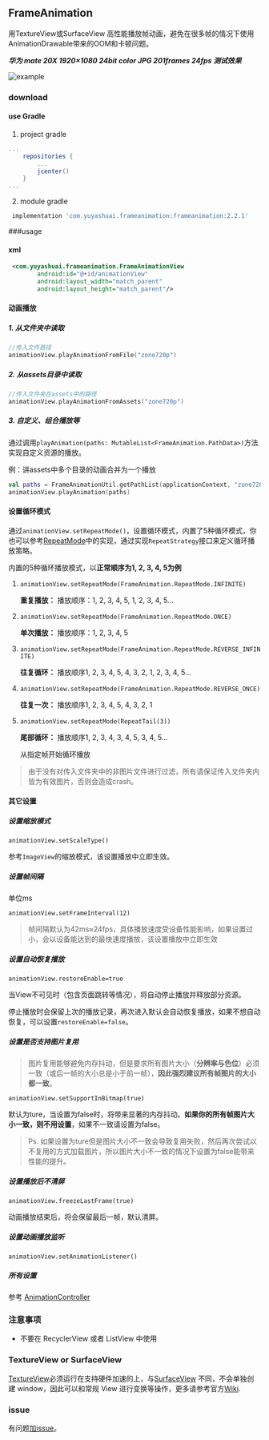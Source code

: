 ## FrameAnimation

用TextureView或SurfaceView 高性能播放帧动画，避免在很多帧的情况下使用AnimationDrawable带来的OOM和卡顿问题。

***华为 mate 20X 1920×1080 24bit color JPG 201frames 24fps 测试效果***

![example](https://github.com/yuyashuai/PictureBed/blob/master/SVID_20190509_163330_1.gif?raw=true)

### download

#### use Gradle

1. project gradle

```groovy
...
    repositories {
        ...
        jcenter()
    }
...
```

2. module gradle

```groovy
 implementation 'com.yuyashuai.frameanimation:frameanimation:2.2.1'
```

###usage

#### xml

```xml
 <com.yuyashuai.frameanimation.FrameAnimationView
        android:id="@+id/animationView"
        android:layout_width="match_parent"
        android:layout_height="match_parent"/>
```

#### 动画播放

##### 1. 从文件夹中读取

```kotlin
//传入文件路径
animationView.playAnimationFromFile("zone720p")
```

##### 2. 从assets目录中读取

```kotlin
//传入文件夹在assets中的路径
animationView.playAnimationFromAssets("zone720p")
```

##### 3. 自定义、组合播放等

通过调用`playAnimation(paths: MutableList<FrameAnimation.PathData>)`方法实现自定义资源的播放。

例：讲assets中多个目录的动画合并为一个播放

```kotlin
val paths = FrameAnimationUtil.getPathList(applicationContext, "zone720p", "traffic720p")
animationView.playAnimation(paths)
```

#### 设置循环模式

通过`animationView.setRepeatMode()`，设置循环模式，内置了5种循环模式，你也可以参考[RepeatMode](https://github.com/yuyashuai/FrameAnimation/tree/master/frameanimation/src/main/java/com/yuyashuai/frameanimation/repeatmode)中的实现，通过实现`RepeatStrategy`接口来定义循环播放策略。

内置的5种循环播放模式，以**正常顺序为1, 2, 3, 4, 5为例**

1. `animationView.setRepeatMode(FrameAnimation.RepeatMode.INFINITE)`

   **重复播放：** 播放顺序：1, 2, 3, 4, 5, 1, 2, 3, 4, 5...

2. `animationView.setRepeatMode(FrameAnimation.RepeatMode.ONCE)`

   **单次播放：** 播放顺序：1, 2, 3, 4, 5

3. `animationView.setRepeatMode(FrameAnimation.RepeatMode.REVERSE_INFINITE)`

   **往复循环：** 播放顺序1, 2, 3, 4, 5, 4, 3, 2, 1, 2, 3, 4, 5...

4. `animationView.setRepeatMode(FrameAnimation.RepeatMode.REVERSE_ONCE)`

   **往复一次：** 播放顺序1, 2, 3, 4, 5, 4, 3, 2, 1

5. `animationView.setRepeatMode(RepeatTail(3))`

   **尾部循环：** 播放顺序1, 2, 3, 4, 3, 4, 5, 3, 4, 5...

   从指定帧开始循环播放

> 由于没有对传入文件夹中的非图片文件进行过滤，所有请保证传入文件夹内皆为有效图片，否则会造成crash。

#### 其它设置

##### 设置缩放模式

`animationView.setScaleType()`

参考`ImageView`的缩放模式，该设置播放中立即生效。

##### 设置帧间隔

单位ms

`animationView.setFrameInterval(12)`

> 帧间隔默认为42ms≈24fps，具体播放速度受设备性能影响，如果设置过小，会以设备能达到的最快速度播放，该设置播放中立即生效

##### 设置自动恢复播放

`animationView.restoreEnable=true`

当View不可见时（包含页面跳转等情况），将自动停止播放并释放部分资源。

停止播放时会保留上次的播放记录，再次进入默认会自动恢复播放，如果不想自动恢复，可以设置`restoreEnable=false`。

##### 设置是否支持图片复用

> 图片复用能够避免内存抖动，但是要求所有图片大小（**分辨率与色位**）必须一致（或后一帧的大小总是小于前一帧），**因此强烈建议所有帧图片的大小都一致**。

`animationView.setSupportInBitmap(true)`

默认为ture，当设置为false时，将带来显著的内存抖动。**如果你的所有帧图片大小一致，则不用设置**，如果不一致请设置为false。

> Ps. 如果设置为ture但是图片大小不一致会导致复用失败，然后再次尝试以不复用的方式加载图片，所以图片大小不一致的情况下设置为false能带来性能的提升。

##### 设置播放后不清屏

`animationView.freezeLastFrame(true)`

动画播放结束后，将会保留最后一帧，默认清屏。

##### 设置动画播放监听

`animationView.setAnimationListener()`

##### 所有设置

参考 [AnimationController](https://github.com/yuyashuai/FrameAnimation/blob/master/frameanimation/src/main/java/com/yuyashuai/frameanimation/AnimationController.kt)

### 注意事项

* 不要在 RecyclerView 或者 ListView 中使用

### TextureView or SurfaceView

[TextureView](https://developer.android.com/reference/android/view/TextureView)必须运行在支持硬件加速的上，与[SurfaceView](https://developer.android.com/reference/android/view/SurfaceView) 不同，不会单独创建 window，因此可以和常规 View 进行变换等操作，更多请参考官方[Wiki](https://developer.android.com/reference/android/view/TextureView).

### issue

有问题[加issue](https://github.com/yuyashuai/SilkyAnimation/issues/new)。
